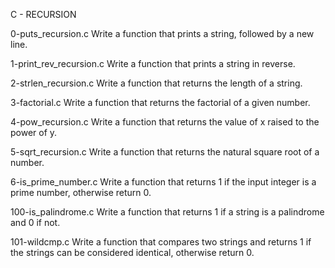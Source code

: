 C - RECURSION

0-puts_recursion.c
Write a function that prints a string, followed by a new line.

1-print_rev_recursion.c
Write a function that prints a string in reverse.

2-strlen_recursion.c
Write a function that returns the length of a string.

3-factorial.c
Write a function that returns the factorial of a given number.

4-pow_recursion.c
Write a function that returns the value of x raised to the power of y.

5-sqrt_recursion.c
Write a function that returns the natural square root of a number.

6-is_prime_number.c
Write a function that returns 1 if the input integer is a prime number, otherwise return 0.

100-is_palindrome.c
Write a function that returns 1 if a string is a palindrome and 0 if not.

101-wildcmp.c
Write a function that compares two strings and returns 1 if the strings can be considered identical, otherwise return 0.

